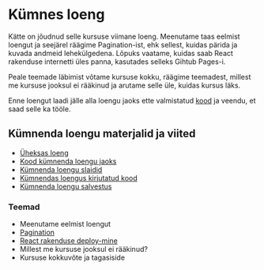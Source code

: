 # Kümnes loeng

Kätte on jõudnud selle kursuse viimane loeng. Meenutame taas eelmist loengut ja seejärel räägime Pagination-ist, ehk sellest, kuidas pärida ja kuvada andmeid lehekülgedena. Lõpuks vaatame, kuidas saab React rakenduse internetti üles panna, kasutades selleks Gihtub Pages-i.

Peale teemade läbimist võtame kursuse kokku, räägime teemadest, millest me kursuse jooksul ei rääkinud ja arutame selle üle, kuidas kursus läks.

Enne loengut laadi jälle alla loengu jaoks ette valmistatud [kood](code/10.zip) ja veendu, et saad selle ka tööle.

## Kümnenda loengu materjalid ja viited

- [Üheksas loeng](../Lesson-09/README.md)
- [Kood kümnenda loengu jaoks](code/10.zip)
- [Kümnenda loengu slaidid](Slides.md)
- [Kümnendas loengus kirjutatud kood]()
- [Kümnenda loengu salvestus]()

### Teemad

- Meenutame eelmist loengut
- [Pagination](../../../Subjects/Front-End-Frameworks/Topics/React-Pagination/README.md)
- [React rakenduse deploy-mine](../../../Subjects/Front-End-Frameworks/Topics/Deploy/README.md)
- Millest me kursuse jooksul ei rääkinud?
- Kursuse kokkuvõte ja tagasiside
